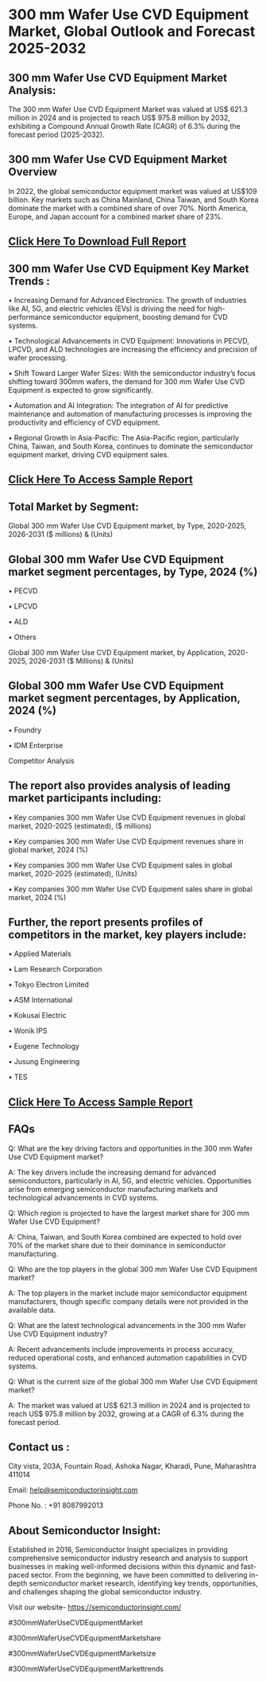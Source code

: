 300 mm Wafer Use CVD Equipment Market, Global Outlook and Forecast 2025-2032
=
300 mm Wafer Use CVD Equipment Market Analysis:
-
The 300 mm Wafer Use CVD Equipment Market was valued at US$ 621.3 million in 2024 and is projected to reach US$ 975.8 million by 2032, exhibiting a Compound Annual Growth Rate (CAGR) of 6.3% during the forecast period (2025-2032).

300 mm Wafer Use CVD Equipment Market Overview
-
In 2022, the global semiconductor equipment market was valued at US$109 billion. Key markets such as China Mainland, China Taiwan, and South Korea dominate the market with a combined share of over 70%. North America, Europe, and Japan account for a combined market share of 23%.

[Click Here To Download Full Report](https://semiconductorinsight.com/report/300-mm-wafer-dicing-machines-market/)
-
300 mm Wafer Use CVD Equipment Key Market Trends  :
-
•	Increasing Demand for Advanced Electronics: The growth of industries like AI, 5G, and electric vehicles (EVs) is driving the need for high-performance semiconductor equipment, boosting demand for CVD systems.

•	Technological Advancements in CVD Equipment: Innovations in PECVD, LPCVD, and ALD technologies are increasing the efficiency and precision of wafer processing.

•	Shift Toward Larger Wafer Sizes: With the semiconductor industry’s focus shifting toward 300mm wafers, the demand for 300 mm Wafer Use CVD Equipment is expected to grow significantly.

•	Automation and AI Integration: The integration of AI for predictive maintenance and automation of manufacturing processes is improving the productivity and efficiency of CVD equipment.

•	Regional Growth in Asia-Pacific: The Asia-Pacific region, particularly China, Taiwan, and South Korea, continues to dominate the semiconductor equipment market, driving CVD equipment sales.

[Click Here To Access Sample Report](https://semiconductorinsight.com/download-sample-report/?product_id=88229)
-
Total Market by Segment:
-
Global 300 mm Wafer Use CVD Equipment market, by Type, 2020-2025, 2026-2031 ($ millions) & (Units)

Global 300 mm Wafer Use CVD Equipment market segment percentages, by Type, 2024 (%)
-
•	PECVD

•	LPCVD

•	ALD

•	Others

Global 300 mm Wafer Use CVD Equipment market, by Application, 2020-2025, 2026-2031 ($ Millions) & (Units)

Global 300 mm Wafer Use CVD Equipment market segment percentages, by Application, 2024 (%)
-
•	Foundry

•	IDM Enterprise

Competitor Analysis

The report also provides analysis of leading market participants including:
-
•	Key companies 300 mm Wafer Use CVD Equipment revenues in global market, 2020-2025 (estimated), ($ millions)

•	Key companies 300 mm Wafer Use CVD Equipment revenues share in global market, 2024 (%)

•	Key companies 300 mm Wafer Use CVD Equipment sales in global market, 2020-2025 (estimated), (Units)

•	Key companies 300 mm Wafer Use CVD Equipment sales share in global market, 2024 (%)

Further, the report presents profiles of competitors in the market, key players include:
-
•	Applied Materials

•	Lam Research Corporation

•	Tokyo Electron Limited

•	ASM International

•	Kokusai Electric

•	Wonik IPS

•	Eugene Technology

•	Jusung Engineering

•	TES

[Click Here To Access Sample Report](https://semiconductorinsight.com/download-sample-report/?product_id=88229)
-
FAQs
-
Q: What are the key driving factors and opportunities in the 300 mm Wafer Use CVD Equipment market?

A: The key drivers include the increasing demand for advanced semiconductors, particularly in AI, 5G, and electric vehicles. Opportunities arise from emerging semiconductor manufacturing markets and technological advancements in CVD systems.

Q: Which region is projected to have the largest market share for 300 mm Wafer Use CVD Equipment?

A: China, Taiwan, and South Korea combined are expected to hold over 70% of the market share due to their dominance in semiconductor manufacturing.

Q: Who are the top players in the global 300 mm Wafer Use CVD Equipment market?

A: The top players in the market include major semiconductor equipment manufacturers, though specific company details were not provided in the available data.

Q: What are the latest technological advancements in the 300 mm Wafer Use CVD Equipment industry?

A: Recent advancements include improvements in process accuracy, reduced operational costs, and enhanced automation capabilities in CVD systems.

Q: What is the current size of the global 300 mm Wafer Use CVD Equipment market?

A: The market was valued at US$ 621.3 million in 2024 and is projected to reach US$ 975.8 million by 2032, growing at a CAGR of 6.3% during the forecast period.

Contact us : 
-
City vista, 203A, Fountain Road, Ashoka Nagar, Kharadi, Pune, Maharashtra 411014

Email: help@semiconductorinsight.com

Phone No. : +91 8087992013

About Semiconductor Insight:
-
Established in 2016, Semiconductor Insight specializes in providing comprehensive semiconductor industry research and analysis to support businesses in making well-informed decisions within this dynamic and fast-paced sector. From the beginning, we have been committed to delivering in-depth semiconductor market research, identifying key trends, opportunities, and challenges shaping the global semiconductor industry.

Visit our website- https://semiconductorinsight.com/

#300mmWaferUseCVDEquipmentMarket 

#300mmWaferUseCVDEquipmentMarketshare

#300mmWaferUseCVDEquipmentMarketsize

#300mmWaferUseCVDEquipmentMarkettrends 
 
 


